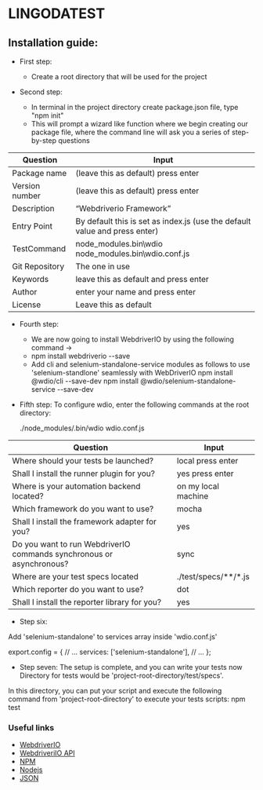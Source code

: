 # LINGODATEST

## Installation guide: 


+ First step: 
    
    + Create a root directory that will be used for the project
       
         
+ Second step: 
    + In terminal in the project directory create package.json file, type "npm init" 
    + This will prompt a wizard like function where we begin creating our package file,
where the command line will ask you a series of step-by-step questions
  



| Question  | Input |
| ------------- | ------------- |
| Package name  | (leave this as default) press enter|
| Version number| (leave this as default) press enter |
| Description | “Webdriverio Framework” |
| Entry Point | By default this is set as index.js (use the default value and press enter) |
| TestCommand | node_modules\.bin\wdio node_modules\.bin\wdio.conf.js |
| Git Repository| The one in use |
| Keywords | leave this as default and press enter |
| Author | enter your name and press enter |
| License| Leave this as default |


+ Fourth step: 
    * We are now going to install WebdriverIO by using the following command ->
    * npm install webdriverio --save
    * Add cli and selenium-standalone-service modules as follows to use 'selenium-standlone' seamlessly with WebDriverIO
	npm install @wdio/cli --save-dev
	npm install @wdio/selenium-standalone-service --save-dev

 
 + Fifth step: 
    To configure wdio, enter the following commands at the root directory:
    
    ./node_modules/.bin/wdio wdio.conf.js
    


| Question  | Input |
| ------------- | ------------- |
| Where should your tests be launched?  | local press enter|
| Shall I install the runner plugin for you?| yes press enter |
|  Where is your automation backend located? | on my local machine |
| Which framework do you want to use? | mocha |
| Shall I install the framework adapter for you? | yes |
| Do you want to run WebdriverIO commands synchronous or asynchronous?| sync |
| Where are your test specs located | ./test/specs/**/*.js |
| Which reporter do you want to use? | dot |
| Shall I install the reporter library for you?| yes |





+  Step six:

Add 'selenium-standalone' to services array inside 'wdio.conf.js'

export.config = {
  // ...
  services: ['selenium-standalone'],
  // ...
};

    
+ Step seven: 
The setup is complete, and you can write your tests now Directory for tests would be 'project-root-directory/test/specs'.

In this directory, you can put your script and execute the following command from 'project-root-directory' to execute your tests scripts:
	npm test





### Useful links 
* [WebdriverIO](https://webdriver.io/) 
* [WebdriveriIO API](http://webdriver.io/api.html) 
* [NPM](www.npmjs.com)
* [Nodejs](www.nodejs.org)
* [JSON](docs.npmjs.com)
